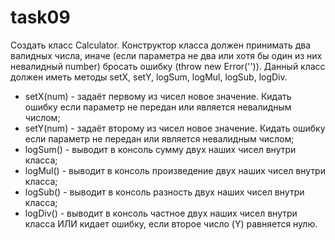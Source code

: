 # task09

Создать класс Calculator. Конструктор класса должен принимать два валидных числа, иначе (если параметра не два или хотя бы один из них невалидный number) бросать ошибку (throw new Error('')). Данный класс должен иметь методы setX, setY, logSum, logMul, logSub, logDiv.
- setX(num) - задаёт первому из чисел новое значение. Кидать ошибку если параметр не передан или является невалидным числом;
- setY(num) - задаёт второму из чисел новое значение. Кидать ошибку если параметр не передан или является невалидным числом;
- logSum() - выводит в консоль сумму двух наших чисел внутри класса;
- logMul() - выводит в консоль произведение двух наших чисел внутри класса;
- logSub() - выводит в консоль разность двух наших чисел внутри класса;
- logDiv() - выводит в консоль частное двух наших чисел внутри класса ИЛИ кидает ошибку, если второе число (Y) равняется нулю.
